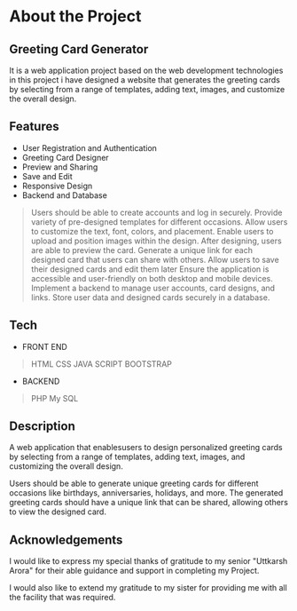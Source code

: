 # About the Project
## Greeting Card Generator

It is a web application project based on the web development technologies in this 
project i have designed a website that generates the greeting cards by selecting from a range of templates, adding text, images, and customize the overall design. 
## Features

- User Registration and Authentication
- Greeting Card Designer
- Preview and Sharing
- Save and Edit
- Responsive Design
- Backend and Database

> Users should be able to create accounts and log in securely.
> Provide variety of pre-designed templates for different occasions.
> Allow users to customize the text, font, colors, and placement.
> Enable users to upload and position images within the design.
> After designing, users are able to preview the card.
Generate a unique link for each designed card that users can share with
others.
Allow users to save their designed cards and edit them later
Ensure the application is accessible and user-friendly on both desktop
and mobile devices.
Implement a backend to manage user accounts, card designs, and links.
Store user data and designed cards securely in a database.
## Tech
- FRONT END
> HTML
> CSS
> JAVA SCRIPT
> BOOTSTRAP
- BACKEND
> PHP
> My SQL

## Description

A web application that enablesusers to design personalized greeting cards
by selecting from a range of templates, adding text, images, and customizing the overall design. 

Users should be able to generate unique greeting cards for different occasions
like birthdays, anniversaries, holidays, and more. The generated greeting
cards should have a unique link that can be shared, allowing others to view
the designed card.

## Acknowledgements
I would like to express my special thanks of gratitude to my senior "Uttkarsh Arora"
for their able guidance and support in completing my Project.

I would also like to extend my gratitude to my sister for providing me with all the facility that was required.